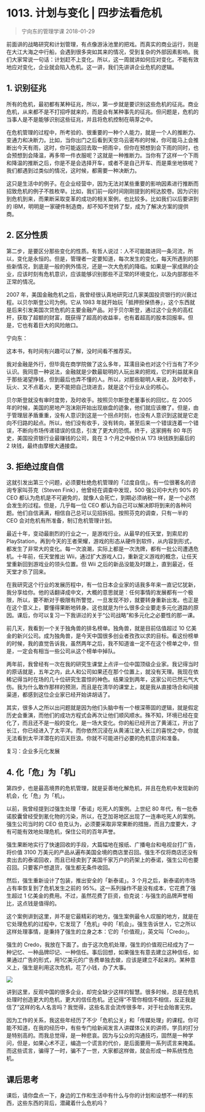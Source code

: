 # 1013. 计划与变化 | 四步法看危机
> 宁向东的管理学课
2018-01-29

前面讲的战略研究和计划管理，有点像游泳池里的把戏。而真实的商业运行，则是在大江大海之中行船，会遇到很多突如其来的情况，受到复杂的外部因素影响。我们大家常说一句话：计划赶不上变化。所以，这一周就讲如何应对变化。不能有效地应对变化，企业就会陷入危机。这一讲，我们先讲讲企业危机的逻辑。

## 1. 识别征兆
所有的危机，最初都有某种征兆，所以，第一步就是要识别这些危机的征兆。商业危机，从来都不是不打招呼就来的，而是会有某种事先的征兆。但问题是，危机的当事人是不是能够识别这些征兆，并且将危机控制在萌芽之中。

在危机管理的过程中，所考验的、很重要的一种个人能力，就是一个人的推断力、变通力和决断力。比如，当你出门之后看到天空乌云密布的时候，你可能马上会推断出今天有雨，这时，你可能返回去取一把雨伞，但你在预想到会下雨的同时，也会预想到会降温，再多带一件衣服呢？这就是一种推断力。当你有了这样一个下雨和降温的推断之后，你是不是会选择开车，或者不是自己开车、而是乘坐地铁呢？我们都遇到过类似的情况，这时候，都需要一种决断力。

这只是生活中的例子。在企业经营中，因为无法对某些重要的影响因素进行推断而招致危机的例子不胜枚举。比如，我们前一段时间刚刚提到的柯达胶卷。因为识别到危机到来，而果断采取变革的成功的相关案例，也比较多。比如我们以后要讲到的 IBM，明明是一家硬件制造商，却不知不觉转了型，成为了解决方案的提供商。

## 2. 区分性质
第二步，是要区分那些变化的性质。有哲人说过：人不可能踏进同一条河流，所以，变化是永恒的。但是，管理者一定要知道，每次发生的变化，每天所遇到的那些新情况，到底是一般的例外情况，还是一次大危机的降临。如果是一家成熟的企业，应该时刻有危机意识，应该能够识别那些不正常的环境变化，以及内部那些不正常的情况。

2007 年，美国金融危机之后，我曾经很认真地研究过几家美国投资银行的兴衰过程。以贝尔斯登公司为例。它从 1983 年就开始玩「抵押担保债券」，这个东西就是后来引发美国次贷危机的主要金融产品。对于贝尔斯登，通过这个业务的高杠杆，获取了超额的财富，既获得了超高的收益率，也有着超高的股本回报率。但是，它也有着巨大的风险敞口。

宁向东：

这本书，有时间有兴趣可以了解，没时间看不推荐买。

我对金融是外行，但毕竟在商学院做了这么多年，耳濡目染也对这个行当有了不少认识。我同意一种说法，金融就是少数最聪明的人玩出来的把戏，它的利益就来自于那些渴望挣钱，但到最后也弄不懂的人。所以，对那些聪明人来说，及时收手，玩火、又不点着火，更不能把自己烧进去，就是这个行业从业的核心。

贝尔斯登就没有审时度势，及时收手。按照贝尔斯登老董事长的回忆，在 2005 年的时候，美国的房地产泡沫刚开始出现崩盘的迹象，他们就应该撤了。但是，由于管理层矛盾重重，没有人意识到这是一个拐点时刻，也没有人意识到这就是它走向不归路的起点。所以，他们没有收手，没有转向，甚至后来一个错误连着一个错误，不断向市场传递错误的信息，引发了更大的恐慌。终于，这家拥有 80 年历史，美国投资银行业最赚钱的公司，竟在 3 个月之中股价从 173 块钱跌到最后的 2 块钱，最终由摩根大通接盘。

## 3. 拒绝过度自信
这就引发出第三个问题，必须要杜绝危机管理的「过度自信」。有一位很著名的咨询专家叫芬克（Steven Fink），他曾经在调查中发现，500 强公司中大约 90% 的 CEO 都认为危机是不可避免的，就像人会死亡，到期必须纳税一样，是一个必然会发生的过程。但是，几乎每一位 CEO 都认为自己可以解决即将到来的各种问题。他们自信满满，相信自己总可以见招拆招。按照芬克的调查，只有一半的 CEO 会对危机有所准备，制订危机管理计划。

最近十年，变动最剧烈的行业之一，是游戏行业。从最早的任天堂，到索尼的 PlayStation，再到今天的王者荣耀，游戏的形态从硬件到软件，从内容到形式，都发生了非常大的变化。每一次浪潮，实际上都是一次洗牌，都有一批公司遭遇危机。十年前，任天堂推出 Wii，通过扩大游戏人口，重新定义游戏的概念，让任天堂重新回到游戏业的领头位置。但 Wii 之后的新品没能及时跟上，直到最近，任天堂才杀了回来。

在我研究这个行业的发展历程中，有一位日本企业家的话我多年来一直记忆犹新，我分享给你。他的话翻译成中文，大概的意思就是：任何事情的发展都有一个极限，所以，要不断对于极限有所警觉，一旦发现不妙，就要转身重新出发。也正是在这个意义上，要懂得果断地转身。这也就是为什么很多企业要走多元化道路的原因。课后，你可以复习一下我讲过的关于“公司战略”和多元化之必要性的那一课。

前几天，我看到一个关于独角兽的排名榜单。独角兽，就是目前估值超过 10 亿美金的新兴公司。成为独角兽，是今天中国很多创业者孜孜以求的目标。看这份榜单的时候，我的直觉告诉我，虽然两年之后，我不知道谁一定不在这个榜单之中，但是，一定会有相当一些公司从这个榜单中掉队。

两年前，我曾经有一次在我的研究生课堂上点评一位中国顶级企业家。我记得当时的原话就是，五年之内，此人和公司如果还在那个位置上，就没有天理。我现在依稀记得当时在场的几十位研究生震惊的神色。结果没到两年，这家公司已然元气大伤。我为什么敢作那样的预测，而且是在清华的课堂上，就是我从直接场合和间接渠道，都感到这位企业家已经开始讲胡话了。

其实，很多人之所以出问题就是因为他们头脑中有一个根深蒂固的逻辑，就是假定历史会重演，而他们的成功方程式会再次让他们顺风顺水。殊不知，环境已经在变化了，而且还不是一般的变化，是一场大变化。你的船已经开出了黄浦江，开出了长江，你已经进入了太平洋。而你依然沉浸在从黄浦江驶入长江的喜悦之中，你就无法看到太平洋潜在的滔天巨浪。你就不可能进行必要的危机意识和准备。

复习：企业多元化发展

## 4. 化「危」为「机」
第四步，也是最高境界的危机管理，就是妥善地化解危机，并且在危机中发现新的机会，化「危」为「机」。

以前，我曾经提到过强生处理「泰诺」吃死人的案例。上世纪 80 年代，有一批泰诺胶囊曾经受到氰化物的污染，所以，在芝加哥地区出现了一连串吃死人的案例。强生公司当时的 CEO 伯克认为，必须要采取非常果断的措施，而且力度要大，才有可能有效地处理危机，保住公司的百年声誉。

强生果断地实行了快速回收的手段，大篇幅地在报纸、广播电台和电视台打广告，将价值 3100 万美元的产品从遍布美国全境的商店里召回。强生不仅将商店还没有卖出去的泰诺回收，而且已经卖到了美国千家万户的药架上的泰诺，强生公司也要召回。只要客户想退货，强生都无条件收回。

然后，强生重新设计了包装，推出安全的「新泰诺」。3 个月之后，新泰诺的市场占有率恢复到了危机发生之前的 95%。这一系列操作不是没有成本，它花费了强生超过 1 亿美金的费用。不过，虽然花费了巨资，伯克说：与强生的品牌声誉相比，这点钱是值得的。

这个案例讲到这里，并不是它最精彩的地方。强生案例最令人叹服的地方，就是在它处理危机的过程中，它发现了「危机」中的「机会」。强生告诉世人，它之所以这样处理事情，是秉持了强生的立身之本：它的「价值观」，英文叫「Credo」。

强生的 Credo，我放在下面了。由于这次危机处理，强生的价值观已经成为了一种记忆、一种品牌印记、一种信任。事后回想，如果强生有意去建立这种信任，如果通过广告的形式，用1亿美元的广告费单独去做，应该是建立不起来的。某种意义上，强生是利用这次危机，花了小钱，办了大事。

![](https://raw.githubusercontent.com/dalong0514/selfstudy/master/图片链接/宁向东/2019022.jpg)

讲到这里，反观中国的很多企业，却完全缺少这样的智慧。很多时候，总是在危机处理时创造更大的危机，更大的信任危机。还记得“不管你相信不相信，反正我是信了”这样的名人名言吗？我觉得，这些名言会流传很多年，对于社会贻害无穷。

因为工作的关系，我这些年经历了不少「危机公关」和「传媒处理」的课程。你可能不知道，在我的经历中，有些专门给新闻发言人讲媒体公关的讲师，学员的打分是特别高的。而我总觉得，是一种悲哀。因为与公众的沟通技巧，固然是一种学问，但是，如果心术不正，编造一个谎言的代价，是后面要用一系列谎言来掩盖。而这些谎言，骗得了一时，骗不了一世，大家都这样做，就会形成一种系统性危机。

## 课后思考
课后，请你盘点一下，身边的工作和生活中有什么与你的计划和设想不一样的东西，这些东西的背后，潜藏着什么危机吗？


